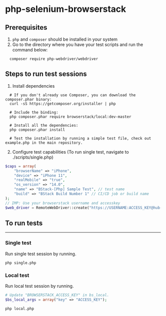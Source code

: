 
# php-selenium-browserstack

## Prerequisites 
1. `php` and `composer` should be installed in your system
2. Go to the directory where you have your test scripts and run the command below:
```
  composer require php-webdriver/webdriver
```

## Steps to run test sessions
1. Install dependencies
```
  # If you don't already use Composer, you can download the composer.phar binary:
  curl -sS https://getcomposer.org/installer | php

  # Include the binding:
  php composer.phar require browserstack/local:dev-master

  # Install all the dependencies:
  php composer.phar install

  # Test the installation by running a simple test file, check out example.php in the main repository.
```
2. Configure test capabilities
(To run single test, navigate to ./scripts/single.php)

```php
$caps = array(
    "browserName" => "iPhone",
    "device" => "iPhone 11",
    "realMobile" => "true",
    "os_version" => "14.0",
    "name" => "BStack-[Php] Sample Test", // test name
    "build" => "BStack Build Number 1" // CI/CD job or build name
);
// IMP: Use your browserstack username and accesskey
$web_driver = RemoteWebDriver::create("https://USERNAME:ACCESS_KEY@hub-cloud.browserstack.com/wd/hub", $caps);
```
## To run tests
---
### Single test
Run single test session by running.
```
php single.php
```

### Local test
Run local test session by running.
```php
# Update "BROWSERSTACK_ACCESS_KEY" in bs_local.
$bs_local_args = array("key" => "ACCESS_KEY");
```
```
php local.php
```